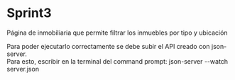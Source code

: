 # Sprint3
Página de inmobiliaria que permite filtrar los inmuebles por tipo y ubicación

Para poder ejecutarlo correctamente se debe subir el API creado con json-server. <br>
Para esto, escribir en la terminal del command prompt: json-server --watch server.json

